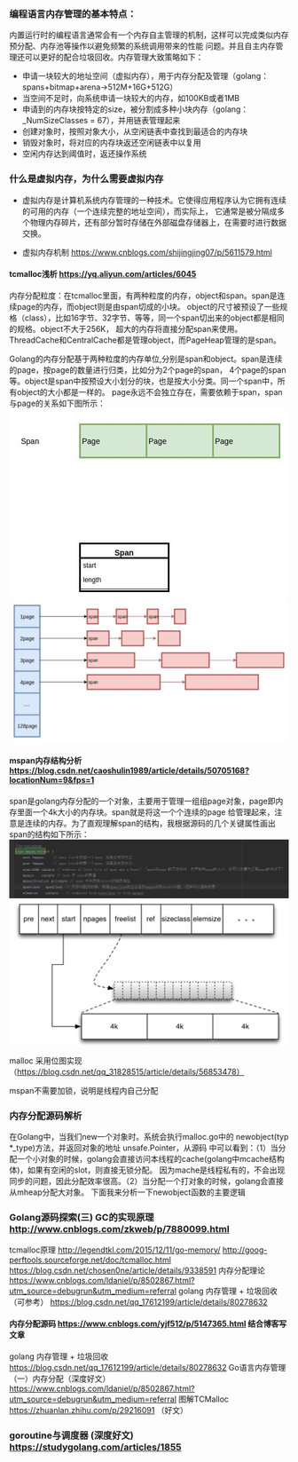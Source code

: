 ### 编程语言内存管理的基本特点：
  内置运行时的编程语言通常会有一个内存自主管理的机制，这样可以完成类似内存预分配、内存池等操作以避免频繁的系统调用带来的性能
问题。并且自主内存管理还可以更好的配合垃圾回收。内存管理大致策略如下：
* 申请一块较大的地址空间（虚拟内存），用于内存分配及管理（golang：spans+bitmap+arena->512M+16G+512G）
* 当空间不足时，向系统申请一块较大的内存，如100KB或者1MB
* 申请到的内存块按特定的size，被分割成多种小块内存（golang：_NumSizeClasses = 67），并用链表管理起来
* 创建对象时，按照对象大小，从空闲链表中查找到最适合的内存块
* 销毁对象时，将对应的内存块返还空闲链表中以复用
* 空闲内存达到阈值时，返还操作系统

### 什么是虚拟内存，为什么需要虚拟内存 
* 虚拟内存是计算机系统内存管理的一种技术。它使得应用程序认为它拥有连续的可用的内存（一个连续完整的地址空间），而实际上，
它通常是被分隔成多个物理内存碎片，还有部分暂时存储在外部磁盘存储器上，在需要时进行数据交换。

* 虚拟内存机制 https://www.cnblogs.com/shijingjing07/p/5611579.html

#### tcmalloc浅析  https://yq.aliyun.com/articles/6045
内存分配粒度：在tcmalloc里面，有两种粒度的内存，object和span。span是连续page的内存，而object则是由span切成的小块。
object的尺寸被预设了一些规格（class），比如16字节、32字节、等等，同一个span切出来的object都是相同的规格。object不大于256K，
超大的内存将直接分配span来使用。ThreadCache和CentralCache都是管理object，而PageHeap管理的是span。

Golang的内存分配基于两种粒度的内存单位,分别是span和object。span是连续的page，按page的数量进行归类，比如分为2个page的span，
4个page的span等。object是span中按预设大小划分的块，也是按大小分类。同一个span中，所有object的大小都是一样的。
page永远不会独立存在，需要依赖于span，span与page的关系如下图所示：
![Image text](images/02内存管理/01.png)
![Image text](images/02内存管理/02.png)


#### mspan内存结构分析   https://blog.csdn.net/caoshulin1989/article/details/50705168?locationNum=9&fps=1
span是golang内存分配的一个对象，主要用于管理一组组page对象，page即内存里面一个4k大小的内存块。span就是将这一个个连续的page
给管理起来，注意是连续的内存。为了直观理解span的结构，我根据源码的几个关键属性画出span的结构如下所示：
![Image text](images/02内存管理/mspan源码，mheap.go.png)
![Image text](images/02内存管理/span结构图.png)

malloc 采用位图实现（https://blog.csdn.net/qq_31828515/article/details/56853478）

mspan不需要加锁，说明是线程内自己分配

### 内存分配源码解析 
在Golang中，当我们new一个对象时。系统会执行malloc.go中的 newobject(typ *_type)方法，并返回对象的地址 unsafe.Pointer，从源码
中可以看到：（1）当分配一个小对象的时候，golang会直接访问本线程的cache(golang中mcache结构体)，如果有空闲的slot，则直接无锁分配。
因为mache是线程私有的，不会出现同步的问题，因此分配效率很高。（2）当分配一个打对象的时候，golang会直接从mheap分配大对象。
下面我来分析一下newobject函数的主要逻辑

### Golang源码探索(三) GC的实现原理  http://www.cnblogs.com/zkweb/p/7880099.html

tcmalloc原理   http://legendtkl.com/2015/12/11/go-memory/
               http://goog-perftools.sourceforge.net/doc/tcmalloc.html
               https://blog.csdn.net/chosen0ne/article/details/9338591
内存分配理论   https://www.cnblogs.com/ldaniel/p/8502867.html?utm_source=debugrun&utm_medium=referral
golang 内存管理 + 垃圾回收 （可参考） https://blog.csdn.net/qq_17612199/article/details/80278632
#### 内存分配源码   https://www.cnblogs.com/yjf512/p/5147365.html  结合博客写文章

golang 内存管理 + 垃圾回收   https://blog.csdn.net/qq_17612199/article/details/80278632
Go语言内存管理（一）内存分配（深度好文） https://www.cnblogs.com/ldaniel/p/8502867.html?utm_source=debugrun&utm_medium=referral
图解TCMalloc https://zhuanlan.zhihu.com/p/29216091  （好文）

### goroutine与调度器 (深度好文) https://studygolang.com/articles/1855

